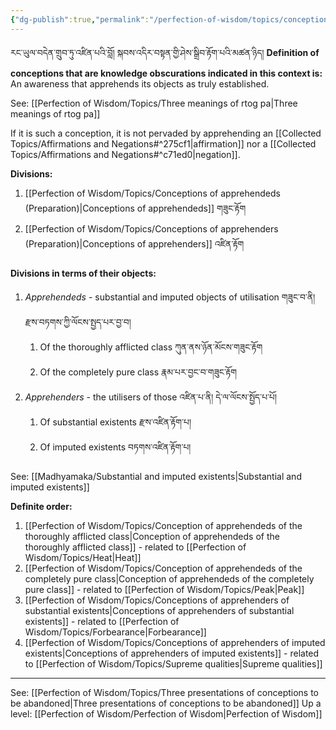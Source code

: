 ```yaml
---
{"dg-publish":true,"permalink":"/perfection-of-wisdom/topics/conceptions-that-are-objects-of-abandonment/"}
---
```


རང་ཡུལ་བདེན་གྲུབ་ཏུ་འཛིན་པའི་བློ། སྐབས་འདིར་བསྟན་གྱི་ཤེས་སྒྲིབ་རྟོག་པའི་མཚན་ཉིད།
**Definition of conceptions that are knowledge obscurations indicated in this context is:** 
An awareness that apprehends its objects as truly established.

See: [[Perfection of Wisdom/Topics/Three meanings of rtog pa\|Three meanings of rtog pa]]

If it is such a conception, it is not pervaded by apprehending an [[Collected Topics/Affirmations and Negations#^275cf1\|affirmation]] nor a [[Collected Topics/Affirmations and Negations#^c71ed0\|negation]].

**Divisions:**
1. [[Perfection of Wisdom/Topics/Conceptions of apprehendeds (Preparation)\|Conceptions of apprehendeds]] གཟུང་རྟོག
2. [[Perfection of Wisdom/Topics/Conceptions of apprehenders (Preparation)\|Conceptions of apprehenders]] འཛིན་རྟོག

**Divisions in terms of their objects:**
1. *Apprehendeds* - substantial and imputed objects of utilisation གཟུང་བ་ནི། རྫས་བཏགས་ཀྱི་ལོངས་སྤྱད་པར་བྱ་བ།
	1. Of the thoroughly afflicted class ཀུན་ནས་ཉོན་མོངས་གཟུང་རྟོག
	2. Of the completely pure class རྣམ་པར་བྱང་བ་གཟུང་རྟོག
2. *Apprehenders* - the utilisers of those འཛིན་པ་ནི། དེ་ལ་ལོངས་སྤྱོད་པ་པོ།
	1. Of substantial existents རྫས་འཛིན་རྟོག་པ།
	2. Of imputed existents བཏགས་འཛིན་རྟོག་པ།

See: [[Madhyamaka/Substantial and imputed existents\|Substantial and imputed existents]]

**Definite order:**
1. [[Perfection of Wisdom/Topics/Conception of apprehendeds of the thoroughly afflicted class\|Conception of apprehendeds of the thoroughly afflicted class]] - related to [[Perfection of Wisdom/Topics/Heat\|Heat]]
2. [[Perfection of Wisdom/Topics/Conception of apprehendeds of the completely pure class\|Conception of apprehendeds of the completely pure class]] - related to [[Perfection of Wisdom/Topics/Peak\|Peak]]
3. [[Perfection of Wisdom/Topics/Conceptions of apprehenders of substantial existents\|Conceptions of apprehenders of substantial existents]] - related to [[Perfection of Wisdom/Topics/Forbearance\|Forbearance]]
4. [[Perfection of Wisdom/Topics/Conceptions of apprehenders of imputed existents\|Conceptions of apprehenders of imputed existents]] - related to [[Perfection of Wisdom/Topics/Supreme qualities\|Supreme qualities]]

---
See: [[Perfection of Wisdom/Topics/Three presentations of conceptions to be abandoned\|Three presentations of conceptions to be abandoned]]
Up a level: [[Perfection of Wisdom/Perfection of Wisdom\|Perfection of Wisdom]]